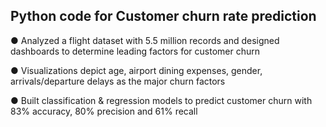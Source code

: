 
## Python code for Customer churn rate prediction 

● Analyzed a flight dataset with 5.5 million records and designed dashboards to determine leading factors for customer churn

● Visualizations depict age, airport dining expenses, gender, arrivals/departure delays as the major churn factors

● Built classification & regression models to predict customer churn with 83% accuracy, 80% precision and 61% recall


